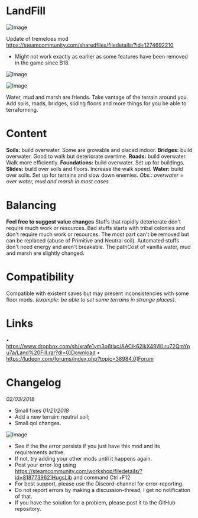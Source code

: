 # LandFill

![Image](https://i.imgur.com/buuPQel.png)

Update of tremeloes mod
https://steamcommunity.com/sharedfiles/filedetails/?id=1274692210

- Might not work exactly as earlier as some features have been removed in the game since B18.

![Image](https://i.imgur.com/pufA0kM.png)

	
![Image](https://i.imgur.com/Z4GOv8H.png)


Water, mud and marsh are friends. Take vantage of the terrain around you.
Add soils, roads, bridges, sliding floors and more things for you be able to terraforming.

# Content

**Soils:** build overwater. Some are growable and placed indoor.
**Bridges:** build overwater. Good to walk but deteriorate overtime.
**Roads:** build overwater. Walk more efficiently.
**Foundations:** build overwater. Set up for buildings.
**Slides:** build over soils and floors. Increase the walk speed.
**Water:** build over soils. Set up for terrains and slow down enemies.
*Obs.: overwater = over water, mud and marsh in most cases.*

# Balancing

**Feel free to suggest value changes**
Stuffs that rapidly deteriorate don't require much work or resources.
Bad stuffs starts with tribal colonies and don't require much work or resources.
The most part can't be removed but can be replaced (abuse of Primitive and Neutral soil).
Automated stuffs don't need energy and aren't breakable.
The pathCost of vanilla water, mud and marsh are slightly changed.

# Compatibility

Compatible with existent saves but may present inconsistencies with some floor mods.
*(example: be able to set some terrains in strange places).*

# Links

 • https://www.dropbox.com/sh/xrafe1ym3o6tlxc/AAClk62jkX49WLru72QmYpu7a/Land%20Fill.rar?dl=0]Download
 • https://ludeon.com/forums/index.php?topic=38984.0]Forum

# Changelog

*02/03/2018*
   - Small fixes
*01/21/2018*
   - Add a new terrain: neutral soil;
   - Small qol changes.


![Image](https://i.imgur.com/PwoNOj4.png)



-  See if the the error persists if you just have this mod and its requirements active.
-  If not, try adding your other mods until it happens again.
-  Post your error-log using https://steamcommunity.com/workshop/filedetails/?id=818773962]HugsLib and command Ctrl+F12
-  For best support, please use the Discord-channel for error-reporting.
-  Do not report errors by making a discussion-thread, I get no notification of that.
-  If you have the solution for a problem, please post it to the GitHub repository.




